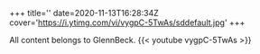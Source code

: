 +++
title=''
date=2020-11-13T16:28:34Z
cover='https://i.ytimg.com/vi/vygpC-5TwAs/sddefault.jpg'
+++

All content belongs to GlennBeck.
{{< youtube vygpC-5TwAs >}}
